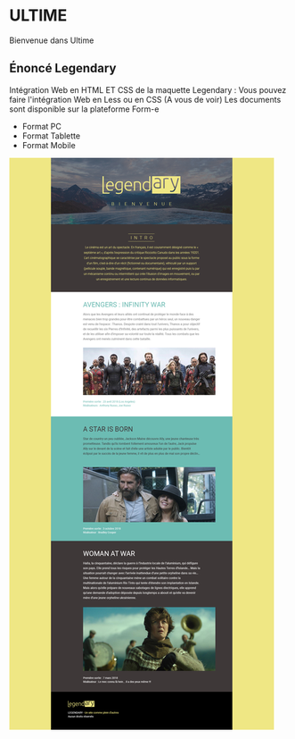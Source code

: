 # ULTIME
Bienvenue dans Ultime
## Énoncé Legendary  

Intégration Web en HTML ET CSS de la maquette Legendary :
Vous pouvez faire l'intégration Web en Less ou en CSS (A vous de voir)
Les documents sont disponible sur la plateforme Form-e

* Format PC
* Format Tablette
* Format Mobile  

![Legendary](profile/img/Legendary.jpg)&nbsp;&nbsp;
